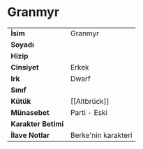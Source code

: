 # Granmyr   
|  |  |  
|---|---|  
| **İsim** | Granmyr|  
| **Soyadı** | |  
| **Hizip** | |  
| **Cinsiyet** | Erkek|  
| **Irk** | Dwarf|  
| **Sınıf** | |  
| **Kütük** | [[Altbrück]]|  
| **Münasebet** | Parti - Eski|  
| **Karakter Betimi** | |  
| **İlave Notlar** | Berke'nin karakteri|  
